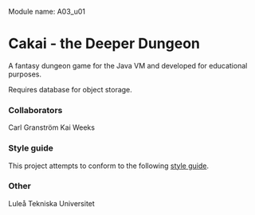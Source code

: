 

Module name: A03_u01


# Cakai - the Deeper Dungeon
A fantasy dungeon game for the Java VM and developed for educational purposes.


Requires database for object storage.




### Collaborators
Carl Granström
Kai Weeks



### Style guide
This project attempts to conform to the following [style guide](https://github.com/weleoka/myJavaStyleGuide).



### Other

Luleå Tekniska Universitet